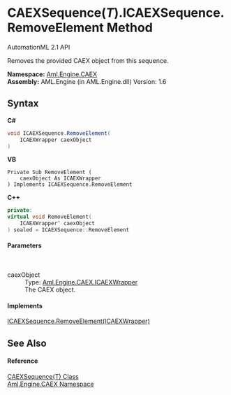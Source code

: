 # CAEXSequence(*T*).ICAEXSequence.RemoveElement Method 
AutomationML 2.1 API 

Removes the provided CAEX object from this sequence.

**Namespace:**&nbsp;<a href="N_Aml_Engine_CAEX">Aml.Engine.CAEX</a><br />**Assembly:**&nbsp;AML.Engine (in AML.Engine.dll) Version: 1.6

## Syntax

**C#**<br />
``` C#
void ICAEXSequence.RemoveElement(
	ICAEXWrapper caexObject
)
```

**VB**<br />
``` VB
Private Sub RemoveElement ( 
	caexObject As ICAEXWrapper
) Implements ICAEXSequence.RemoveElement
```

**C++**<br />
``` C++
private:
virtual void RemoveElement(
	ICAEXWrapper^ caexObject
) sealed = ICAEXSequence::RemoveElement
```


#### Parameters
&nbsp;<dl><dt>caexObject</dt><dd>Type: <a href="T_Aml_Engine_CAEX_ICAEXWrapper">Aml.Engine.CAEX.ICAEXWrapper</a><br />The CAEX object.</dd></dl>

#### Implements
<a href="M_Aml_Engine_CAEX_ICAEXSequence_RemoveElement">ICAEXSequence.RemoveElement(ICAEXWrapper)</a><br />

## See Also


#### Reference
<a href="T_Aml_Engine_CAEX_CAEXSequence_1">CAEXSequence(T) Class</a><br /><a href="N_Aml_Engine_CAEX">Aml.Engine.CAEX Namespace</a><br />